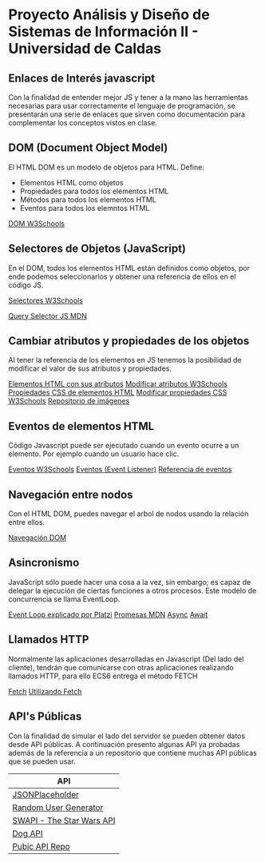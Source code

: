 # Proyecto Análisis y Diseño de Sistemas de Información II - Universidad de Caldas

## Enlaces de Interés javascript

Con la finalidad de entender mejor JS y tener a la mano las herramientas necesarias para usar correctamente el lenguaje de programación, se presentarán una serie de enlaces que sirven como documentación para complementar los conceptos vistos en clase.

## DOM (Document Object Model)

El HTML DOM es un modelo de objetos para HTML. Define:

- Elementos HTML como objetos
- Propiedades para todos los elementos HTML
- Métodos para todos los elementos HTML
- Eventos para todos los elemntos HTML

[DOM W3Schools](https://www.w3schools.com/js/js_htmldom.asp)

## Selectores de Objetos (JavaScript)

En el DOM, todos los elementos HTML están definidos como objetos, por ende podemos seleccionarlos y obtener una referencia de ellos en el código JS.  

[Selectores W3Schools](https://www.w3schools.com/js/js_htmldom_methods.asp)

[Query Selector JS MDN](https://developer.mozilla.org/es/docs/Web/API/Document/querySelector)

## Cambiar atributos y propiedades de los objetos

Al tener la referencia de los elementos en JS tenemos la posibilidad de modificar el valor de sus atributos y propiedades.

[Elementos HTML con sus atributos](https://developer.mozilla.org/es/docs/Web/HTML)
[Modificar atributos W3Schools](https://www.w3schools.com/js/js_htmldom_html.asp)
[Propiedades CSS de elementos HTML](https://developer.mozilla.org/en-US/docs/Learn/CSS)
[Modificar propiedades CSS W3Schools](w3schools.com/js/js_htmldom_css.asp)
[Repositorio de imágenes](https://imgur.com)

## Eventos de elementos HTML

Código Javascript puede ser ejecutado cuando un evento ocurre a un elemento. Por ejemplo cuando un usuario hace clic.

[Eventos W3Schools](https://www.w3schools.com/js/js_htmldom_events.asp)
[Eventos (Event Listener)](https://www.w3schools.com/js/js_htmldom_eventlistener.asp)
[Referencia de eventos](https://developer.mozilla.org/es/docs/Web/Events)

## Navegación entre nodos

Con el HTML DOM, puedes navegar el arbol de nodos usando la relación entre ellos.

[Navegación DOM](https://www.w3schools.com/js/js_htmldom_navigation.asp)

## Asincronismo

JavaScript sólo puede hacer una cosa a la vez, sin embargo; es capaz de delegar la ejecución de ciertas funciones a otros procesos. Este modelo de concurrencia se llama EventLoop.

[Event Loop explicado por Platzi](https://platzi.com/clases/1339-fundamentos-javascript/12957-como-funciona-el-asincronismo-en-javascript/)
[Promesas MDN](https://developer.mozilla.org/es/docs/Web/JavaScript/Referencia/Objetos_globales/Promise)
[Async](https://developer.mozilla.org/es/docs/Web/JavaScript/Referencia/Sentencias/funcion_asincrona)
[Await](https://developer.mozilla.org/es/docs/Web/JavaScript/Referencia/Operadores/await)

## Llamados HTTP

Normalmente las aplicaciones desarrolladas en Javascript (Del lado del cliente), tendrán que comunicarse con otras aplicaciones realizando llamados HTTP, para ello ECS6 entrega el método FETCH

[Fetch](https://developer.mozilla.org/es/docs/Web/API/Fetch_API)
[Utilizando Fetch](https://developer.mozilla.org/es/docs/Web/API/Fetch_API/Utilizando_Fetch)

## API's Públicas

Con la finalidad de simular el lado del servidor se pueden obtener datos desde API públicas. A continuación presento algunas API ya probadas además de la referencia a un repositorio que contiene muchas API públicas que se pueden usar.

| API           |
|---------------|
|[JSONPlaceholder](https://jsonplaceholder.typicode.com)|
|[Random User Generator](https://randomuser.me/)|
|[SWAPI - The Star Wars API](https://swapi.co/)|
|[Dog API](https://dog.ceo/dog-api/)|
|[Pubic API Repo](https://github.com/public-apis/public-apis)|
